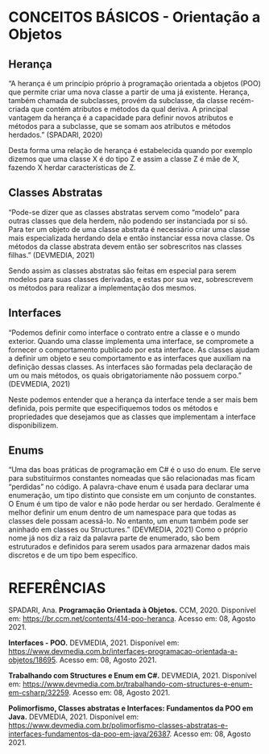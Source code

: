 # CONCEITOS BÁSICOS - Orientação a Objetos


## **Herança**
“A herança é um princípio próprio à programação orientada a objetos (POO) que permite criar uma nova classe a partir de uma já existente. Herança, também chamada de subclasses, provém da subclasse, da classe recém-criada que contém atributos e métodos da qual deriva. A principal vantagem da herança é a capacidade para definir novos atributos e métodos para a subclasse, que se somam aos atributos e métodos herdados.” (SPADARI, 2020)

Desta forma uma relação de herança é estabelecida quando por exemplo dizemos que uma classe X é do tipo Z e assim a classe Z é mãe de X, fazendo X herdar características de Z.

## **Classes Abstratas**
“Pode-se dizer que as classes abstratas servem como “modelo” para outras classes que dela herdem, não podendo ser instanciada por si só. Para ter um objeto de uma classe abstrata é necessário criar uma classe mais especializada herdando dela e então instanciar essa nova classe. Os métodos da classe abstrata devem então ser sobrescritos nas classes filhas.” (DEVMEDIA, 2021)

Sendo assim as classes abstratas são feitas em especial para serem modelos para suas classes derivadas, e estas por sua vez, sobrescrevem os métodos para realizar a implementação dos mesmos.


## **Interfaces**
“Podemos definir como interface o contrato entre a classe e o mundo exterior. Quando uma classe implementa uma interface, se compromete a fornecer o comportamento publicado por esta interface. As classes ajudam a definir um objeto e seu comportamento e as interfaces que auxiliam na definição dessas classes. As interfaces são formadas pela declaração de um ou mais métodos, os quais obrigatoriamente não possuem corpo.” (DEVMEDIA, 2021)

Neste podemos entender que a herança da interface tende a ser mais bem definida, pois permite que especifiquemos todos os métodos e propriedades que desejamos que as classes que implementam a interface disponibilizem.

## **Enums**
“Uma das boas práticas de programação em C# é o uso do enum. Ele serve para substituirmos constantes nomeadas que são relacionadas mas ficam “perdidas” no código. A palavra-chave enum é usada para declarar uma enumeração, um tipo distinto que consiste em um conjunto de constantes. O Enum é um tipo de valor e não pode herdar ou ser herdado.
Geralmente é melhor definir um enum dentro de um namespace para que todas as classes dele possam acessá-lo. No entanto, um enum também pode ser aninhado em classes ou Structures.” (DEVMEDIA, 2021)
Como o próprio nome já nos diz a raiz da palavra parte de enumerado, são bem estruturados e definidos para serem usados para armazenar dados mais discretos e de um tipo bem específico.



# **REFERÊNCIAS**

SPADARI, Ana. **Programação Orientada à Objetos.** CCM, 2020. Disponível em: <https://br.ccm.net/contents/414-poo-heranca>. Acesso em: 08, Agosto 2021.

**Interfaces - POO.** DEVMEDIA, 2021. Disponível em: <https://www.devmedia.com.br/interfaces-programacao-orientada-a-objetos/18695>. Acesso em: 08, Agosto 2021.


**Trabalhando com Structures e Enum em C#.** DEVMEDIA, 2021. Disponível em: <https://www.devmedia.com.br/trabalhando-com-structures-e-enum-em-csharp/32259>. Acesso em: 08, Agosto 2021.


**Polimorfismo, Classes abstratas e Interfaces: Fundamentos da POO em Java.** DEVMEDIA, 2021. Disponível em: <https://www.devmedia.com.br/polimorfismo-classes-abstratas-e-interfaces-fundamentos-da-poo-em-java/26387>. Acesso em: 08, Agosto 2021.